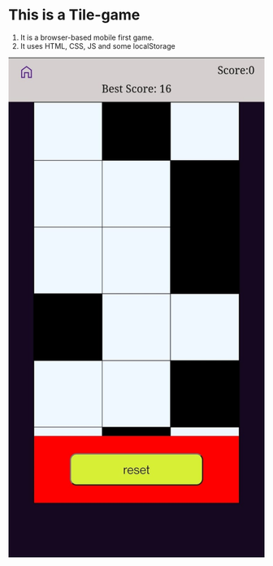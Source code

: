 # This is a Tile-game
1. It is a browser-based mobile first game.
1. It uses HTML, CSS, JS and some localStorage

![snapshot](/assets/md_img.jpeg)